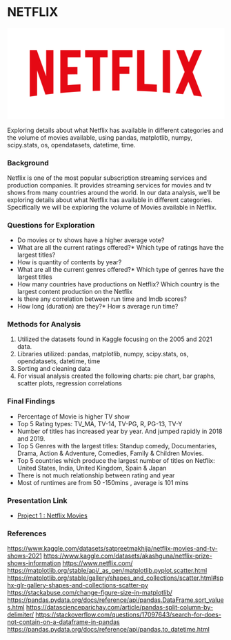 # NETFLIX

![alt=""](Netflix_Logo_RGB.png)

Exploring details about what Netflix has available in different categories and the volume of movies available, using pandas, matplotlib, numpy, scipy.stats, os, opendatasets, datetime, time.

### Background
Netflix is one of the most popular subscription streaming services and production companies. It provides streaming services for movies and tv shows from many countries around the world.
In our data analysis, we’ll be exploring details about what Netflix has available in different categories. Specifically we will be exploring the volume of Movies available in Netflix. 

### Questions for Exploration
- Do movies or tv shows have a higher average vote?
- What are all the current ratings offered?* Which type of ratings have the largest titles?
- How is quantity of contents by year?
- What are all the current genres offered?* Which type of genres have the largest titles
- How many countries have productions on Netflix? Which country is the largest content production on the Netflix
- Is there any correlation between run time and Imdb scores?
- How long (duration) are they?* How s average run time?

### Methods for Analysis
1. Utilized the datasets found in Kaggle focusing on the 2005 and 2021 data. 
2. Libraries utilized: pandas, matplotlib, numpy, scipy.stats, os, opendatasets, datetime, time
3. Sorting and cleaning data
4. For visual analysis created the following charts: pie chart, bar graphs, scatter plots, regression correlations

### Final Findings
- Percentage of Movie is higher TV show
- Top 5 Rating types: TV_MA, TV-14, TV-PG, R, PG-13, TV-Y  
- Number of titles has increased year by year. And jumped rapidly in 2018 and 2019.
- Top 5 Genres with the largest titles: Standup comedy, Documentaries, Drama, Action & Adventure, Comedies, Family & Children Movies.
- Top 5 countries which produce the largest number of titles on Netflix: United States, India, United Kingdom, Spain & Japan
- There is not much relationship between rating and year
- Most of runtimes are from 50 -150mins , average is 101 mins

### Presentation Link 
- [Project 1 : Netflix Movies](Project_1.pptx)


### References
https://www.kaggle.com/datasets/satpreetmakhija/netflix-movies-and-tv-shows-2021
https://www.kaggle.com/datasets/akashguna/netflix-prize-shows-information
https://www.netflix.com/
https://matplotlib.org/stable/api/_as_gen/matplotlib.pyplot.scatter.html
https://matplotlib.org/stable/gallery/shapes_and_collections/scatter.html#sphx-glr-gallery-shapes-and-collections-scatter-py
https://stackabuse.com/change-figure-size-in-matplotlib/
https://pandas.pydata.org/docs/reference/api/pandas.DataFrame.sort_values.html
https://datascienceparichay.com/article/pandas-split-column-by-delimiter/
https://stackoverflow.com/questions/17097643/search-for-does-not-contain-on-a-dataframe-in-pandas
https://pandas.pydata.org/docs/reference/api/pandas.to_datetime.html


